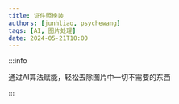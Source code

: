 ```yaml
---
title: 证件照换装
authors: [junhliao, psychewang]
tags: [AI, 图片处理]
date: 2024-05-21T10:00
---
```


:::info

通过AI算法赋能，轻松去除图片中一切不需要的东西

:::

<!-- truncate -->
